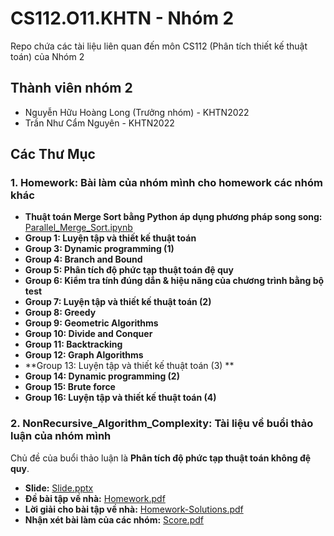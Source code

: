 # CS112.O11.KHTN - Nhóm 2
Repo chứa các tài liệu liên quan đến môn CS112 (Phân tích thiết kế thuật toán) của Nhóm 2

## Thành viên nhóm 2
- Nguyễn Hữu Hoàng Long (Trưởng nhóm) - KHTN2022
- Trần Như Cẩm Nguyên - KHTN2022

## Các Thư Mục

### 1. Homework: Bài làm của nhóm mình cho homework các nhóm khác

- **Thuật toán Merge Sort bằng Python áp dụng phương pháp song song:** [Parallel_Merge_Sort.ipynb](./Bài%20làm/Parallel_Merge_Sort.ipynb)
- **Group 1: Luyện tập và thiết kế thuật toán**
- **Group 3: Dynamic programming (1)**
- **Group 4: Branch and Bound**
- **Group 5: Phân tích độ phức tạp thuật toán đệ quy**
- **Group 6: Kiểm tra tính đúng dắn & hiệu năng của chương trình bằng bộ test**
- **Group 7: Luyện tập và thiết kế thuật toán (2)**
- **Group 8: Greedy**
- **Group 9: Geometric Algorithms**
- **Group 10: Divide and Conquer**
- **Group 11: Backtracking**
- **Group 12: Graph Algorithms**
- **Group 13: Luyện tập và thiết kế thuật toán (3) **
- **Group 14: Dynamic programming (2)**
- **Group 15: Brute force**
- **Group 16: Luyện tập và thiết kế thuật toán (4)**

### 2. NonRecursive_Algorithm_Complexity: Tài liệu về buổi thảo luận của nhóm mình
Chủ đề của buổi thảo luận là **Phân tích độ phức tạp thuật toán không đệ quy**.
- **Slide:** [Slide.pptx](./NonRecursive_Algorithm_Complexity/Slide.pptx)
- **Đề bài tập về nhà:** [Homework.pdf](./NonRecursive_Algorithm_Complexity/Homework.pdf)
- **Lời giải cho bài tập về nhà:** [Homework-Solutions.pdf](./NonRecursive_Algorithm_Complexity/Homework-Solutions.pdf)
- **Nhận xét bài làm của các nhóm:** [Score.pdf](./Score.pdf)

